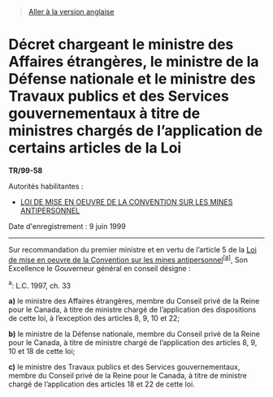 > [Aller à la version anglaise](/en/Regulations/Statutory%20Instruments/99/58.md)

# Décret chargeant le ministre des Affaires étrangères, le ministre de la Défense nationale et le ministre des Travaux publics et des Services gouvernementaux à titre de ministres chargés de l’application de certains articles de la Loi

**TR/99-58**

Autorités habilitantes : 
- [LOI DE MISE EN OEUVRE DE LA CONVENTION SUR LES MINES ANTIPERSONNEL](/fr/Lois/Lois%20du%20Canada/1997/ch.%2033.md)

Date d'enregistrement : 9 juin 1999

----------

Sur recommandation du premier ministre et en vertu de l’article 5 de la [Loi de mise en oeuvre de la Convention sur les mines antipersonnel](/fr/Lois/Lois%20du%20Canada/1997/ch.%2033.md)<sup><a href='#footnotea_f'>[a]</a></sup>, Son Excellence le Gouverneur général en conseil désigne :

<a name='footnotea_f'><sup>a</sup></a>: L.C. 1997, ch. 33<br />

**a)** le ministre des Affaires étrangères, membre du Conseil privé de la Reine pour le Canada, à titre de ministre chargé de l’application des dispositions de cette loi, à l’exception des articles 8, 9, 10 et 22;

**b)** le ministre de la Défense nationale, membre du Conseil privé de la Reine pour le Canada, à titre de ministre chargé de l’application des articles 8, 9, 10 et 18 de cette loi;

**c)** le ministre des Travaux publics et des Services gouvernementaux, membre du Conseil privé de la Reine pour le Canada, à titre de ministre chargé de l’application des articles 18 et 22 de cette loi.


